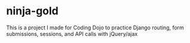 # ninja-gold

This is a project I made for Coding Dojo to practice Django routing, form submissions, sessions, and API calls with jQuery/ajax
